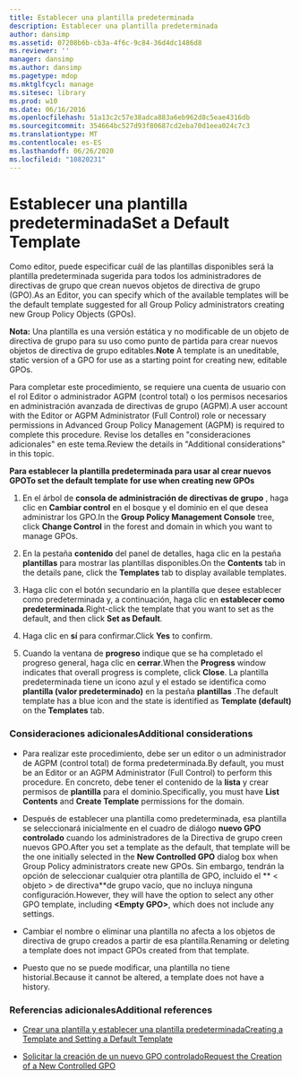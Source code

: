 ```yaml
---
title: Establecer una plantilla predeterminada
description: Establecer una plantilla predeterminada
author: dansimp
ms.assetid: 07208b6b-cb3a-4f6c-9c84-36d4dc1486d8
ms.reviewer: ''
manager: dansimp
ms.author: dansimp
ms.pagetype: mdop
ms.mktglfcycl: manage
ms.sitesec: library
ms.prod: w10
ms.date: 06/16/2016
ms.openlocfilehash: 51a13c2c57e38adca883a6eb962d8c5eae4316db
ms.sourcegitcommit: 354664bc527d93f80687cd2eba70d1eea024c7c3
ms.translationtype: MT
ms.contentlocale: es-ES
ms.lasthandoff: 06/26/2020
ms.locfileid: "10820231"
---
```

# <span data-ttu-id="ae2ca-103">Establecer una plantilla predeterminada</span><span class="sxs-lookup"><span data-stu-id="ae2ca-103">Set a Default Template</span></span>


<span data-ttu-id="ae2ca-104">Como editor, puede especificar cuál de las plantillas disponibles será la plantilla predeterminada sugerida para todos los administradores de directivas de grupo que crean nuevos objetos de directiva de grupo (GPO).</span><span class="sxs-lookup"><span data-stu-id="ae2ca-104">As an Editor, you can specify which of the available templates will be the default template suggested for all Group Policy administrators creating new Group Policy Objects (GPOs).</span></span>

<span data-ttu-id="ae2ca-105">**Nota:**  Una plantilla es una versión estática y no modificable de un objeto de directiva de grupo para su uso como punto de partida para crear nuevos objetos de directiva de grupo editables.</span><span class="sxs-lookup"><span data-stu-id="ae2ca-105">**Note** A template is an uneditable, static version of a GPO for use as a starting point for creating new, editable GPOs.</span></span>

 

<span data-ttu-id="ae2ca-106">Para completar este procedimiento, se requiere una cuenta de usuario con el rol Editor o administrador AGPM (control total) o los permisos necesarios en administración avanzada de directivas de grupo (AGPM).</span><span class="sxs-lookup"><span data-stu-id="ae2ca-106">A user account with the Editor or AGPM Administrator (Full Control) role or necessary permissions in Advanced Group Policy Management (AGPM) is required to complete this procedure.</span></span> <span data-ttu-id="ae2ca-107">Revise los detalles en "consideraciones adicionales" en este tema.</span><span class="sxs-lookup"><span data-stu-id="ae2ca-107">Review the details in "Additional considerations" in this topic.</span></span>

**<span data-ttu-id="ae2ca-108">Para establecer la plantilla predeterminada para usar al crear nuevos GPO</span><span class="sxs-lookup"><span data-stu-id="ae2ca-108">To set the default template for use when creating new GPOs</span></span>**

1.  <span data-ttu-id="ae2ca-109">En el árbol de **consola de administración de directivas de grupo** , haga clic en **Cambiar control** en el bosque y el dominio en el que desea administrar los GPO.</span><span class="sxs-lookup"><span data-stu-id="ae2ca-109">In the **Group Policy Management Console** tree, click **Change Control** in the forest and domain in which you want to manage GPOs.</span></span>

2.  <span data-ttu-id="ae2ca-110">En la pestaña **contenido** del panel de detalles, haga clic en la pestaña **plantillas** para mostrar las plantillas disponibles.</span><span class="sxs-lookup"><span data-stu-id="ae2ca-110">On the **Contents** tab in the details pane, click the **Templates** tab to display available templates.</span></span>

3.  <span data-ttu-id="ae2ca-111">Haga clic con el botón secundario en la plantilla que desee establecer como predeterminada y, a continuación, haga clic en **establecer como predeterminada**.</span><span class="sxs-lookup"><span data-stu-id="ae2ca-111">Right-click the template that you want to set as the default, and then click **Set as Default**.</span></span>

4.  <span data-ttu-id="ae2ca-112">Haga clic en **sí** para confirmar.</span><span class="sxs-lookup"><span data-stu-id="ae2ca-112">Click **Yes** to confirm.</span></span>

5.  <span data-ttu-id="ae2ca-113">Cuando la ventana de **progreso** indique que se ha completado el progreso general, haga clic en **cerrar**.</span><span class="sxs-lookup"><span data-stu-id="ae2ca-113">When the **Progress** window indicates that overall progress is complete, click **Close**.</span></span> <span data-ttu-id="ae2ca-114">La plantilla predeterminada tiene un icono azul y el estado se identifica como **plantilla (valor predeterminado)** en la pestaña **plantillas** .</span><span class="sxs-lookup"><span data-stu-id="ae2ca-114">The default template has a blue icon and the state is identified as **Template (default)** on the **Templates** tab.</span></span>

### <span data-ttu-id="ae2ca-115">Consideraciones adicionales</span><span class="sxs-lookup"><span data-stu-id="ae2ca-115">Additional considerations</span></span>

-   <span data-ttu-id="ae2ca-116">Para realizar este procedimiento, debe ser un editor o un administrador de AGPM (control total) de forma predeterminada.</span><span class="sxs-lookup"><span data-stu-id="ae2ca-116">By default, you must be an Editor or an AGPM Administrator (Full Control) to perform this procedure.</span></span> <span data-ttu-id="ae2ca-117">En concreto, debe tener el contenido de la **lista** y crear permisos de **plantilla** para el dominio.</span><span class="sxs-lookup"><span data-stu-id="ae2ca-117">Specifically, you must have **List Contents** and **Create Template** permissions for the domain.</span></span>

-   <span data-ttu-id="ae2ca-118">Después de establecer una plantilla como predeterminada, esa plantilla se seleccionará inicialmente en el cuadro de diálogo **nuevo GPO controlado** cuando los administradores de la Directiva de grupo creen nuevos GPO.</span><span class="sxs-lookup"><span data-stu-id="ae2ca-118">After you set a template as the default, that template will be the one initially selected in the **New Controlled GPO** dialog box when Group Policy administrators create new GPOs.</span></span> <span data-ttu-id="ae2ca-119">Sin embargo, tendrán la opción de seleccionar cualquier otra plantilla de GPO, incluido el \*\* &lt; objeto &gt; de directiva\*\*de grupo vacío, que no incluya ninguna configuración.</span><span class="sxs-lookup"><span data-stu-id="ae2ca-119">However, they will have the option to select any other GPO template, including **&lt;Empty GPO&gt;**, which does not include any settings.</span></span>

-   <span data-ttu-id="ae2ca-120">Cambiar el nombre o eliminar una plantilla no afecta a los objetos de directiva de grupo creados a partir de esa plantilla.</span><span class="sxs-lookup"><span data-stu-id="ae2ca-120">Renaming or deleting a template does not impact GPOs created from that template.</span></span>

-   <span data-ttu-id="ae2ca-121">Puesto que no se puede modificar, una plantilla no tiene historial.</span><span class="sxs-lookup"><span data-stu-id="ae2ca-121">Because it cannot be altered, a template does not have a history.</span></span>

### <span data-ttu-id="ae2ca-122">Referencias adicionales</span><span class="sxs-lookup"><span data-stu-id="ae2ca-122">Additional references</span></span>

-   [<span data-ttu-id="ae2ca-123">Crear una plantilla y establecer una plantilla predeterminada</span><span class="sxs-lookup"><span data-stu-id="ae2ca-123">Creating a Template and Setting a Default Template</span></span>](creating-a-template-and-setting-a-default-template-agpm40.md)

-   [<span data-ttu-id="ae2ca-124">Solicitar la creación de un nuevo GPO controlado</span><span class="sxs-lookup"><span data-stu-id="ae2ca-124">Request the Creation of a New Controlled GPO</span></span>](request-the-creation-of-a-new-controlled-gpo-agpm40.md)

 

 






